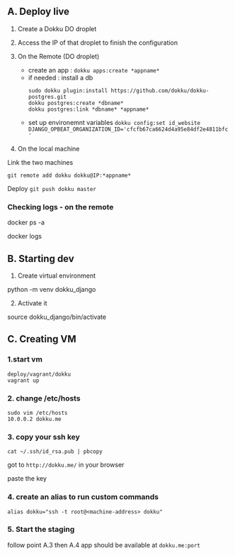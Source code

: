 ## A. Deploy live

1. Create a Dokku DO droplet 
2. Access the IP of that droplet to finish the configuration

3. On the Remote (DO droplet)
    - create an app : `dokku apps:create *appname*`
    - if needed : install a db
        ```
        sudo dokku plugin:install https://github.com/dokku/dokku-postgres.git
        dokku postgres:create *dbname*
        dokku postgres:link *dbname* *appname*
        ```
    - set up environemnt variables
    `dokku config:set id_website DJANGO_OPBEAT_ORGANIZATION_ID='cfcfb67ca6624d4a95e84df2e4811bfc'`
    

4. On the  local machine

Link the two machines

`git remote add dokku dokku@IP:*appname*`

Deploy
`git push dokku master`


### Checking logs - on the remote

docker ps -a

docker logs <container ID>

## B. Starting dev

1. Create virtual environment

python -m venv dokku_django

2. Activate it

source dokku_django/bin/activate

## C. Creating VM

### 1.start vm
```
deploy/vagrant/dokku
vagrant up
```

### 2. change /etc/hosts
```
sudo vim /etc/hosts
10.0.0.2 dokku.me
```


### 3. copy your ssh key 


`cat ~/.ssh/id_rsa.pub | pbcopy`

got to `http://dokku.me/` in your browser

paste the key

### 4. create an alias to run custom commands

`alias dokku="ssh -t root@<machine-address> dokku"`

### 5. Start the staging

follow point A.3 then A.4
app should be available at `dokku.me:port`

